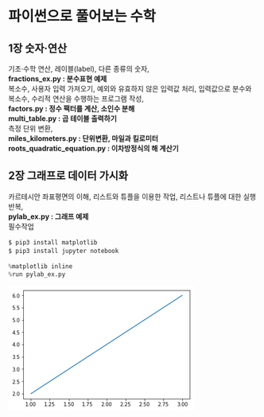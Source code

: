 파이썬으로 풀어보는 수학
=========================

1장 숫자·연산
--------------
기초·수학 연산, 레이블(label), 다른 종류의 숫자,   
**fractions_ex.py : 분수표현 예제**  
복소수, 사용자 입력 가져오기, 예외와 유효하지 않은 입력값 처리, 입력값으로 분수와 복소수, 수리적 연산을 수행하는 프로그램 작성,  
**factors.py : 정수 팩터를 계산, 소인수 분해**  
**multi_table.py : 곱 테이블 출력하기**  
측정 단위 변환,   
**miles_kilometers.py : 단위변환, 마일과 킬로미터**  
**roots_quadratic_equation.py : 이차방정식의 해 계산기**   

2장 그래프로 데이터 가시화
---------------------------
카르테시안 좌표평면의 이해, 리스트와 튜플을 이용한 작업, 리스트나 튜플에 대한 실행 반복,   
**pylab_ex.py : 그래프 예제**  
필수작업
```bash
$ pip3 install matplotlib
$ pip3 install jupyter notebook
```
```python
%matplotlib inline
%run pylab_ex.py
```

![png](output_0_0.png)

